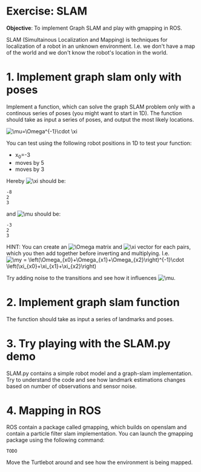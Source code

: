 # Exercise: SLAM

**Objective**: To implement Graph SLAM and play with gmapping in ROS.

SLAM (Simultainous Localization and Mapping) is techniques for localization of a robot in an unknown environment. I.e. we don't have a map of the world and we don't know the robot's location in the world.

# 1. Implement graph slam only with poses
Implement a function, which can solve the graph SLAM problem only with a continous series of poses (you might want to start in 1D). The function should take as input a series of poses, and output the most likely locations.

![\mu=\Omega^{-1}\cdot \xi](https://render.githubusercontent.com/render/math?math=%5Cmu%3D%5COmega%5E%7B-1%7D%5Ccdot%20%5Cxi)


You can test using the following robot positions in 1D to test your function:

* x<sub>0</sub>=-3
* moves by 5
* moves by 3

Hereby ![\xi](https://render.githubusercontent.com/render/math?math=%5Cxi) should be:
```
-8
2
3
```

and  ![\mu](https://render.githubusercontent.com/render/math?math=%5Cmu) should be:
```
-3
2
3
```


HINT: You can create an ![\Omega](https://render.githubusercontent.com/render/math?math=%5COmega) matrix and ![\xi](https://render.githubusercontent.com/render/math?math=%5Cxi) vector for each pairs, which you then add together before inverting and multiplying. I.e. ![\my = \left(\Omega_{x0}+\Omega_{x1}+\Omega_{x2}\right)^{-1}\cdot \left(\xi_{x0}+\xi_{x1}+\xi_{x2}\right)](https://render.githubusercontent.com/render/math?math=%5Cmy%20%3D%20%5Cleft(%5COmega_%7Bx0%7D%2B%5COmega_%7Bx1%7D%2B%5COmega_%7Bx2%7D%5Cright)%5E%7B-1%7D%5Ccdot%20%5Cleft(%5Cxi_%7Bx0%7D%2B%5Cxi_%7Bx1%7D%2B%5Cxi_%7Bx2%7D%5Cright))

Try adding noise to the transitions and see how it influences ![\mu](https://render.githubusercontent.com/render/math?math=%5Cmu).

# 2. Implement graph slam function
The function should take as input a series of landmarks and poses.

# 3. Try playing with the SLAM.py demo
SLAM.py contains a simple robot model and a graph-slam implementation. Try to understand the code and see how landmark estimations changes based on number of observations and sensor noise.

# 4. Mapping in ROS
ROS contain a package called gmapping, which builds on openslam and contain a particle filter slam implementation.
You can launch the gmapping package using the following command:
```
TODO
```

Move the Turtlebot around and see how the environment is being mapped.
